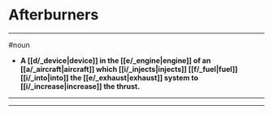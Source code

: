# Afterburners
---
#noun
- **A [[d/_device|device]] in the [[e/_engine|engine]] of an [[a/_aircraft|aircraft]] which [[i/_injects|injects]] [[f/_fuel|fuel]] [[i/_into|into]] the [[e/_exhaust|exhaust]] system to [[i/_increase|increase]] the thrust.**
---
---

